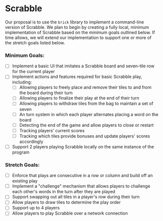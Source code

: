 # Scrabble

Our proposal is to use the `brick` library to implement a command-line version of Scrabble.
We plan to begin by creating a fully local, minimum implementation of Scrabble based on the
minimum goals outlined below. If time allows, we will extend our implementation to support
one or more of the stretch goals listed below.

### Minimum Goals:
- [ ] Implement a basic UI that imitates a Scrabble board and seven-tile row for the current player
- [ ] Implement actions and features required for basic Scrabble play, including:
  - [ ] Allowing players to freely place and remove their tiles to and from the board during their turn
  - [ ] Allowing players to finalize their play at the end of their turn
  - [ ] Allowing players to withdraw tiles from the bag to maintain a set of seven
  - [ ] An turn system in which each player alternates placing a word on the board
  - [ ] Detecting the end of the game and allow players to close or restart
  - [ ] Tracking players' current scores
  - [ ] Tracking which tiles provide bonuses and update players' scores accordingly
- [ ] Support 2 players playing Scrabble locally on the same instance of the program

### Stretch Goals:
- [ ] Enforce that plays are consecutive in a row or column and build off an existing play
- [ ] Implement a "challenge" mechanism that allows players to challenge each other's words in
  the turn after they are played
- [ ] Support swapping out all tiles in a player's row during their turn
- [ ] Allow players to draw tiles to determine the play order
- [ ] Support up to 4 players
- [ ] Allow players to play Scrabble over a network connection
